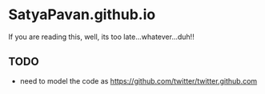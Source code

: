 # SatyaPavan.github.io
If you are reading this, well, its too late...whatever...duh!!
 
## TODO
- need to model the code as https://github.com/twitter/twitter.github.com
   
